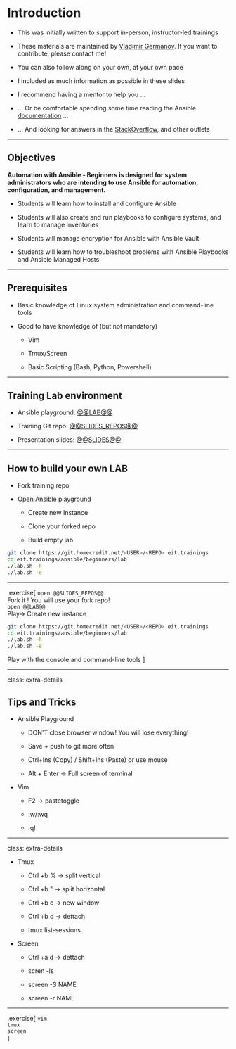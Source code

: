 # Introduction

- This was initially written to support in-person, instructor-led trainings

- These materials are maintained by [Vladimir Germanov](@@TRAINER_PROFILE@@).
  If you want to contribute, please contact me!

- You can also follow along on your own, at your own pace

- I included as much information as possible in these slides

- I recommend having a mentor to help you ...

- ... Or be comfortable spending some time reading the Ansible
 [documentation](https://docs.ansible.com) ...

- ... And looking for answers in the [StackOverflow](http://stackoverflow.com/questions/tagged/ansible),
  and other outlets

---

## Objectives

**Automation with Ansible - Beginners is designed for system administrators**
**who are intending to use Ansible for automation, configuration, and management.**

- Students will learn how to install and configure Ansible

- Students will also create and run playbooks to configure systems, and
learn to manage inventories

- Students will manage encryption for Ansible with Ansible Vault

- Students will learn how to troubleshoot problems with Ansible Playbooks and
Ansible Managed Hosts

---

## Prerequisites

- Basic knowledge of Linux system administration and command-line tools

- Good to have knowledge of (but not mandatory)

  - Vim

  - Tmux/Screen

  - Basic Scripting (Bash, Python, Powershell)

---

## Training Lab environment

- Ansible playground: [@@LAB@@](@LAB@@)

- Training Git repo: [@@SLIDES_REPOS@@](@@SLIDES_REPOS@@)

- Presentation slides: [@@SLIDES@@](@@SLIDES@@)

---

## How to build your own LAB

- Fork training repo

- Open Ansible playground

  - Create new Instance

  - Clone your forked repo

  - Build empty lab

```bash
git clone https://git.homecredit.net/<USER>/<REPO> eit.trainings
cd eit.trainings/ansible/beginners/lab
./lab.sh -h
./lab.sh -e
```

---

.exercise[
```open @@SLIDES_REPOS@@```<br />
Fork it ! You will use your fork repo!<br />
```open @@LAB@@```<br />
Play-> Create new instance
```bash
git clone https://git.homecredit.net/<USER>/<REPO> eit.trainings
cd eit.trainings/ansible/beginners/lab
./lab.sh -h
./lab.sh -e
```
Play with the console and command-line tools
]

---

class: extra-details

## Tips and Tricks

- Ansible Playground

  - DON'T close browser window! You will lose everything!

  - Save + push to git more often

  - Ctrl+Ins (Copy) / Shift+Ins (Paste) or use mouse

  - Alt + Enter -> Full screen of terminal

- Vim

  - F2 -> pastetoggle

  - :w/:wq

  - :q!

---

class: extra-details

- Tmux

  - Ctrl +b % -> split vertical

  - Ctrl +b " -> split horizontal

  - Ctrl +b c -> new window

  - Ctrl +b d -> dettach

  - tmux list-sessions

- Screen

  - Ctrl +a d -> dettach

  - scren -ls

  - screen -S NAME

  - screen -r NAME

---

.exercise[
```vim```<br />
```tmux```<br />
```screen```<br />
]

